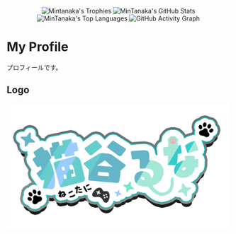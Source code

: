 <p align="center">
  <img src="https://github-profile-trophy.vercel.app/?username=MinTanaka&theme=algolia" alt="Mintanaka's Trophies">
  <img src="https://github-readme-stats.vercel.app/api?username=MinTanaka&show_icons=true&theme=algolia" alt="MinTanaka's GitHub Stats">
  <img src="https://github-readme-stats.vercel.app/api/top-langs/?username=MinTanaka&layout=compact&theme=algolia" alt="MinTanaka's Top Languages">
  <img src="https://github-readme-activity-graph.vercel.app/graph?username=MinTanaka&theme=tokyo-night" alt="GitHub Activity Graph">
</p>


# My Profile
プロフィールです。
## Logo
![logo](猫谷ルナlogo.png)

